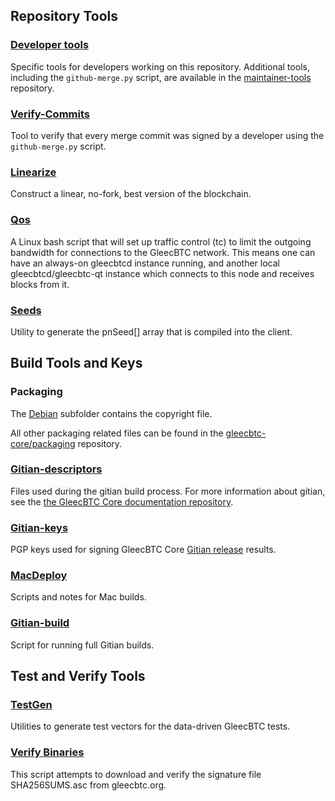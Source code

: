 Repository Tools
---------------------

### [Developer tools](/contrib/devtools) ###
Specific tools for developers working on this repository.
Additional tools, including the `github-merge.py` script, are available in the [maintainer-tools](https://github.com/gleecbtc-core/gleecbtc-maintainer-tools) repository.

### [Verify-Commits](/contrib/verify-commits) ###
Tool to verify that every merge commit was signed by a developer using the `github-merge.py` script.

### [Linearize](/contrib/linearize) ###
Construct a linear, no-fork, best version of the blockchain.

### [Qos](/contrib/qos) ###

A Linux bash script that will set up traffic control (tc) to limit the outgoing bandwidth for connections to the GleecBTC network. This means one can have an always-on gleecbtcd instance running, and another local gleecbtcd/gleecbtc-qt instance which connects to this node and receives blocks from it.

### [Seeds](/contrib/seeds) ###
Utility to generate the pnSeed[] array that is compiled into the client.

Build Tools and Keys
---------------------

### Packaging ###
The [Debian](/contrib/debian) subfolder contains the copyright file.

All other packaging related files can be found in the [gleecbtc-core/packaging](https://github.com/gleecbtc-core/packaging) repository.

### [Gitian-descriptors](/contrib/gitian-descriptors) ###
Files used during the gitian build process. For more information about gitian, see the [the GleecBTC Core documentation repository](https://github.com/gleecbtc-core/docs).

### [Gitian-keys](/contrib/gitian-keys)
PGP keys used for signing GleecBTC Core [Gitian release](/doc/release-process.md) results.

### [MacDeploy](/contrib/macdeploy) ###
Scripts and notes for Mac builds.

### [Gitian-build](/contrib/gitian-build.py) ###
Script for running full Gitian builds.

Test and Verify Tools
---------------------

### [TestGen](/contrib/testgen) ###
Utilities to generate test vectors for the data-driven GleecBTC tests.

### [Verify Binaries](/contrib/verifybinaries) ###
This script attempts to download and verify the signature file SHA256SUMS.asc from gleecbtc.org.
